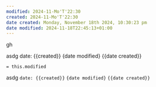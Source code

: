 ```yaml
---
modified: 2024-11-Mo'T'22:30
created: 2024-11-Mo'T'22:30
date created: Monday, November 18th 2024, 10:30:23 pm
date modified: 2024-11-18T22:45:13+01:00
---
```

gh

asdg
date: {{created}}
{date modified}
{{date created}}

`= this.modified`


asdg
`date: {{created}}`
`{date modified}`
`{{date created}}`




